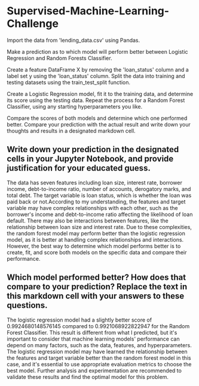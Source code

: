 # Supervised-Machine-Learning-Challenge
Import the data from 'lending_data.csv' using Pandas.

Make a prediction as to which model will perform better between Logistic Regression and Random Forests Classifier.

Create a feature DataFrame X by removing the 'loan_status' column and a label set y using the 'loan_status' column. Split the data into training and testing datasets using the train_test_split function.

Create a Logistic Regression model, fit it to the training data, and determine its score using the testing data. Repeat the process for a Random Forest Classifier, using any starting hyperparameters you like.

Compare the scores of both models and determine which one performed better. Compare your prediction with the actual result and write down your thoughts and results in a designated markdown cell.
## Write down your prediction in the designated cells in your Jupyter Notebook, and provide justification for your educated guess.
The data has seven features including loan size, interest rate, borrower income, debt-to-income ratio, number of accounts, derogatory marks, and total debt. The target variable is loan status, which is whether the loan was paid back or not.According to my understanding, the features and target variable may have complex relationships with each other, such as the borrower's income and debt-to-income ratio affecting the likelihood of loan default. There may also be interactions between features, like the relationship between loan size and interest rate. Due to these complexities, the random forest model may perform better than the logistic regression model, as it is better at handling complex relationships and interactions. However, the best way to determine which model performs better is to create, fit, and score both models on the specific data and compare their performance.
## Which model performed better? How does that compare to your prediction? Replace the text in this markdown cell with your answers to these questions.
The logistic regression model had a slightly better score of 0.9924680148576145 compared to 0.9921068922822947 for the Random Forest Classifier. This result is different from what I predicted, but it's important to consider that machine learning models' performance can depend on many factors, such as the data, features, and hyperparameters. The logistic regression model may have learned the relationship between the features and target variable better than the random forest model in this case, and it's essential to use appropriate evaluation metrics to choose the best model. Further analysis and experimentation are recommended to validate these results and find the optimal model for this problem.
